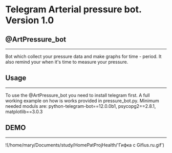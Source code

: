 # Telegram Arterial pressure bot. Version 1.0
## @ArtPressure_bot
-------------
Bot which collect your pressure data and make graphs for time - period.
It also remind your when it's time to measure your pressure.

## Usage
-------------
To use the @ArtPressure_bot you need to install telegram first.
A full working example on how is works provided in pressure_bot.py.
Minimum needed moduls are: 
python-telegram-bot==12.0.0b1, psycopg2==2.8.1, matplotlib==3.0.3

## DEMO
-------------
!(/home/mary/Documents/study/HomePatProjHealth/'Гифка с Gifius.ru.gif')
